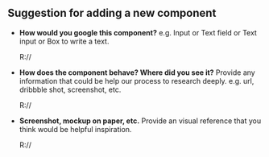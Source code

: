## Suggestion for adding a new component
- **How would you google this component?**
  e.g. Input or Text field or Text input or Box to write a text.

	R://

- **How does the component behave? Where did you see it?**
  Provide any information that could be help our process to research deeply. e.g. url, dribbble shot, screenshot, etc.
	
	R://

- **Screenshot, mockup on paper, etc.**
 	Provide an visual reference that you think would be helpful inspiration.
   
	R://